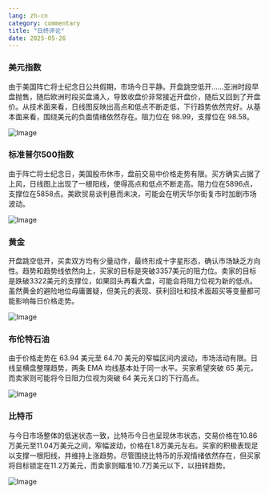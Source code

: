 ```yaml
---
lang: zh-cn
category: commentary
title: "日终评论"
date: 2025-05-26
---
```


### 美元指数

由于美国阵亡将士纪念日公共假期，市场今日平静。开盘跳空低开……亚洲时段早盘抛售，随后欧洲时段买盘涌入，导致收盘价非常接近开盘价，随后又回到了开盘价。从技术面来看，日线图反映出高点和低点不断走低，下行趋势依然完好。从基本面来看，围绕美元的负面情绪依然存在。阻力位在 98.99，支撑位在 98.58。

![Image](https://markleighedu.github.io/img/May-2025/26-May-2025/usdindex.jpg)

### 标准普尔500指数

由于阵亡将士纪念日，美国股市休市，盘前交易中价格走势有限。买方确实占据了上风，日线图上出现了一根阳线，使得高点和低点不断走高。阻力位在5896点，支撑位在5858点。美欧贸易谈判悬而未决，可能会在明天华尔街复市时加剧市场波动。

![Image](https://markleighedu.github.io/img/May-2025/26-May-2025/sp500.jpg)

### 黄金

开盘跳空低开，买卖双方均有少量动作，最终形成十字星形态，确认市场缺乏方向性。趋势和趋势线依然向上，买家的目标是突破3357美元的阻力位。卖家的目标是跌破3322美元的支撑位，如果回头再看大盘，可能会将阻力位视为新的低点。虽然黄金的避险地位毋庸置疑，但美元的表现、获利回吐和技术面超买等变量都可能影响每日价格走势。

![Image](https://markleighedu.github.io/img/May-2025/26-May-2025/gold.jpg)

### 布伦特石油

由于价格走势在 63.94 美元至 64.70 美元的窄幅区间内波动，市场活动有限。日线呈横盘整理趋势，两条 EMA 均线基本处于同一水平。买家希望突破 65 美元，而卖家则可能将今日阻力位视为突破 64 美元关口的下行高点。

![Image](https://markleighedu.github.io/img/May-2025/26-May-2025/brentoil.jpg)

### 比特币

与今日市场整体的低迷状态一致，比特币今日也呈现休市状态，交易价格在10.86万美元至11.04万美元之间，窄幅波动，价格在1.8万美元左右。买家的积极表现足以支撑一根阳线，并维持上涨趋势。尽管围绕比特币的乐观情绪依然存在，但买家将目标锁定在11.2万美元，而卖家则瞄准10.7万美元以下，以扭转趋势。

![Image](https://markleighedu.github.io/img/May-2025/26-May-2025/bitcoin.jpg)

